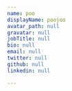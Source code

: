 ```yaml
---
name: poo
displayName: poojoo
avatar_path: null
gravatar: null
jobTitle: null
bio: null
email: null
twitter: null
github: null
linkedin: null

---
```


